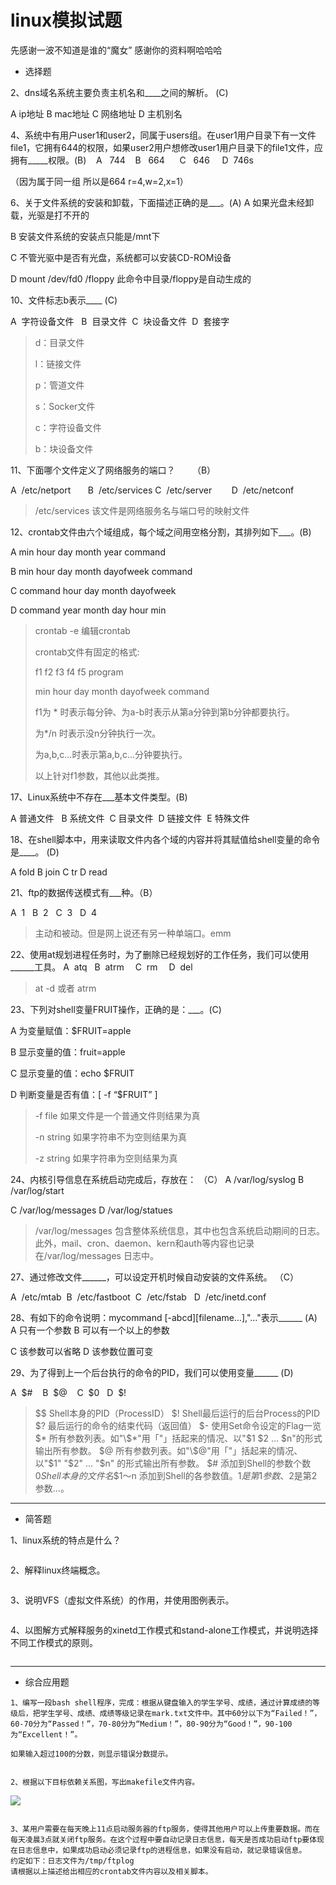 # linux模拟试题

先感谢一波不知道是谁的“魔女” 感谢你的资料啊哈哈哈

- 选择题

2、dns域名系统主要负责主机名和____之间的解析。 (C)

A ip地址 B mac地址 C 网络地址 D 主机别名

4、系统中有用户user1和user2，同属于users组。在user1用户目录下有一文件file1，它拥有644的权限，如果user2用户想修改user1用户目录下的file1文件，应拥有_____权限。(B)     A   744    B   664      C   646     D  746s

（因为属于同一组 所以是664 r=4,w=2,x=1）

6、关于文件系统的安装和卸载，下面描述正确的是___。(A) 
A 如果光盘未经卸载，光驱是打不开的 

B 安装文件系统的安装点只能是/mnt下 

C 不管光驱中是否有光盘，系统都可以安装CD-ROM设备 

D mount /dev/fd0 /floppy 此命令中目录/floppy是自动生成的

10、文件标志b表示____ (C)

A  字符设备文件   B  目录文件  C  块设备文件  D  套接字

> d：目录文件
>
> l：链接文件
>
> p：管道文件
>
> s：Socker文件
>
> c：字符设备文件
>
> b：块设备文件

11、下面哪个文件定义了网络服务的端口？       （B）

A  /etc/netport       B  /etc/services  C  /etc/server        D  /etc/netconf

> /etc/services 该文件是网络服务名与端口号的映射文件

12、crontab文件由六个域组成，每个域之间用空格分割，其排列如下___。(B) 

A min hour day month year command 

B min hour day month dayofweek command 

C command hour day month dayofweek  

D command year month day hour min

> crontab  -e 编辑crontab
>
> crontab文件有固定的格式:
>
> f1 f2 f3 f4 f5 program
>
> min hour day month dayofweek command 
>
> f1为 \* 时表示每分钟、为a-b时表示从第a分钟到第b分钟都要执行。
>
> 为\*/n 时表示没n分钟执行一次。
>
> 为a,b,c...时表示第a,b,c...分钟要执行。
>
> 以上针对f1参数，其他以此类推。

17、Linux系统中不存在___基本文件类型。(B)

 A 普通文件   B 系统文件  C 目录文件  D 链接文件  E 特殊文件

18、在shell脚本中，用来读取文件内各个域的内容并将其赋值给shell变量的命令是____。 (D)

A fold     B join    C tr     D read

21、ftp的数据传送模式有___种。（B）

A  1   B  2   C  3   D  4

> 主动和被动。但是网上说还有另一种单端口。emm

22、使用at规划进程任务时，为了删除已经规划好的工作任务，我们可以使用______工具。  A  atq   B  atrm 　C  rm 　D  del

>at -d 或者 atrm

23、下列对shell变量FRUIT操作，正确的是：___。(C)

A 为变量赋值：\$FRUIT=apple  

B 显示变量的值：fruit=apple  

C 显示变量的值：echo \$FRUIT 

D 判断变量是否有值：[ -f “$FRUIT” ]

> -f file 如果文件是一个普通文件则结果为真
>
> -n string 如果字符串不为空则结果为真
>
> -z string 如果字符串为空则结果为真

24、内核引导信息在系统启动完成后，存放在： （C）
A  /var/log/syslog      B  /var/log/start 

 C  /var/log/messages    D  /var/log/statues

> /var/log/messages 包含整体系统信息，其中也包含系统启动期间的日志。此外，mail、cron、daemon、kern和auth等内容也记录在/var/log/messages 日志中。

27、通过修改文件______，可以设定开机时候自动安装的文件系统。  （C）

A  /etc/mtab  B  /etc/fastboot  C  /etc/fstab   D  /etc/inetd.conf

28、有如下的命令说明：mycommand \[-abcd][filename…],"…"表示______ (A)
A 只有一个参数      B 可以有一个以上的参数 

C 该参数可以省略    D 该参数位置可变

29、为了得到上一个后台执行的命令的PID，我们可以使用变量______ (D)

A  \$#    B  \$@    C  \$0   D  $!

> $$ 
> Shell本身的PID（ProcessID） 
> $! 
> Shell最后运行的后台Process的PID 
> $? 
> 最后运行的命令的结束代码（返回值） 
> $- 
> 使用Set命令设定的Flag一览 
> $* 
> 所有参数列表。如"\$*"用「"」括起来的情况、以"$1 $2 … $n"的形式输出所有参数。 
> $@ 
> 所有参数列表。如"\$@"用「"」括起来的情况、以"$1" "$2" … "$n" 的形式输出所有参数。 
> $# 
> 添加到Shell的参数个数 
> $0 
> Shell本身的文件名 
> \$1～$n 
> 添加到Shell的各参数值。$1是第1参数、$2是第2参数…。

---

- 简答题

1、linux系统的特点是什么？

```

```

2、解释linux终端概念。

```

```

3、说明VFS（虚拟文件系统）的作用，并使用图例表示。

```

```

4、以图解方式解释服务的xinetd工作模式和stand-alone工作模式，并说明选择不同工作模式的原则。

```

```

---

- 综合应用题

```
1、编写一段bash shell程序，完成：根据从键盘输入的学生学号、成绩，通过计算成绩的等级后，把学生学号、成绩、成绩等级记录在mark.txt文件中。其中60分以下为“Failed！”，60-70分为“Passed！”，70-80分为“Medium！”，80-90分为“Good！”，90-100为“Excellent！”。

如果输入超过100的分数，则显示错误分数提示。
```

```shell

```

````
2、根据以下目标依赖关系图，写出makefile文件内容。
````

![](https://ws1.sinaimg.cn/large/bdc70b0agy1fs9jf33yn0j20ic09r40t.jpg)

```makefile

```

```
3、某用户需要在每天晚上11点启动服务器的ftp服务，使得其他用户可以上传重要数据。而在每天凌晨3点就关闭ftp服务。在这个过程中要自动记录日志信息，每天是否成功启动ftp要体现在日志信息中，如果成功启动必须记录ftp的进程信息，如果没有启动，就记录错误信息。
约定如下：日志文件为/tmp/ftplog
请根据以上描述给出相应的crontab文件内容以及相关脚本。
```

```shell

```

